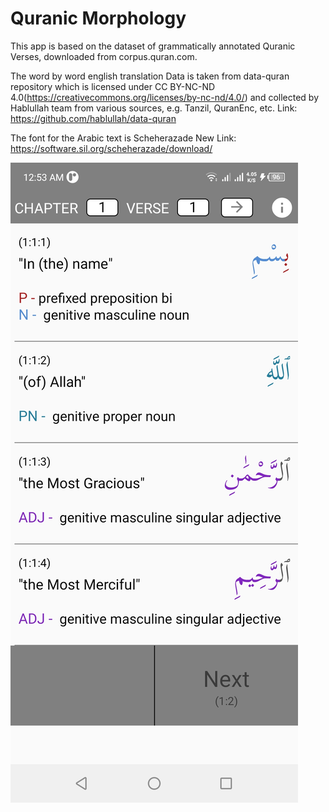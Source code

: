 # Quranic Morphology

This app is based on the dataset of grammatically annotated Quranic Verses, downloaded from corpus.quran.com.
                                         
The word by word english translation Data is taken from data-quran repository which is
licensed under CC BY-NC-ND 4.0(https://creativecommons.org/licenses/by-nc-nd/4.0/)
and collected by Hablullah team from various sources, e.g. Tanzil, QuranEnc, etc.
Link: https://github.com/hablullah/data-quran

The font for the Arabic text is Scheherazade New
Link: https://software.sil.org/scheherazade/download/

![Screenshot](./assets/fonts/Screenshot1.jpg?raw=true)


